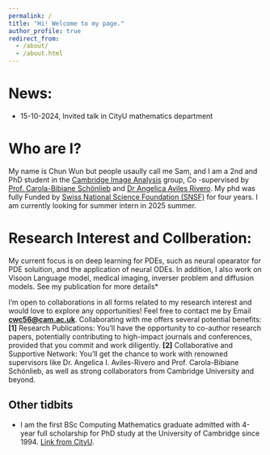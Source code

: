 ```yaml
---
permalink: /
title: "Hi! Welcome to my page."
author_profile: true
redirect_from: 
  - /about/
  - /about.html
---
```

News:
======
* 15-10-2024, Invited talk in CityU mathematics department

Who are I?
======
My name is Chun Wun but people usaully call me Sam, and I am a 2nd and PhD student in the [Cambridge Image Analysis](https://www.damtp.cam.ac.uk/research/cia/cambridge-image-analysis) group, Co -supervised by [Prof. Carola-Bibiane Schönlieb](https://www.damtp.cam.ac.uk/person/cbs31) and [Dr Angelica Aviles Rivero](https://angelicaiaviles.wordpress.com/). My phd was fully Funded by [Swiss National Science Foundation (SNSF)](https://www.snf.ch/en/FKhU9kAtfXx7w9AI/page/home) for four years. I am currently looking for summer intern in 2025 summer.

Research Interest and Collberation:
======
My current focus is on deep learning for PDEs, such as neural opearator for PDE soluition, and the application of neural ODEs. In addition, I also work on Visoon Language model, medical imaging, inverser problem and diffusion models.  See my publication for more details*

I’m open to collaborations in all forms related to my research interest and would love to explore any opportunities! Feel free to contact me by Email <b>cwc56@cam.ac.uk</b>. Collaborating with me offers several potential benefits: <b>[1]</b> Research Publications: You’ll have the opportunity to co-author research papers, potentially contributing to high-impact journals and conferences, provided that you commit and work diligently. <b>[2]</b> Collaborative and Supportive Network: You’ll get the chance to work with renowned supervisors like Dr. Angelica I. Aviles-Rivero and Prof. Carola-Bibiane Schönlieb, as well as strong collaborators from Cambridge University and beyond. 




Other tidbits
------
* I am the first BSc Computing Mathematics graduate admitted with 4-year full scholarship for PhD study at the University of Cambridge since 1994. [Link from CityU](https://www.cityu.edu.hk/csci/news-events/news-and-achievements/first-bsc-computing-maths-local-graduate-obtained-full). 


